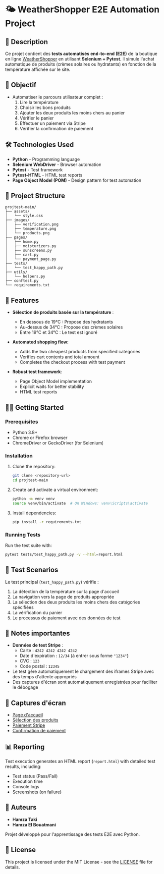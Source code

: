 # 🌤️ WeatherShopper E2E Automation Project

## 📝 Description
Ce projet contient des **tests automatisés end-to-end (E2E)** de la boutique en ligne [WeatherShopper](https://weathershopper.pythonanywhere.com) en utilisant **Selenium + Pytest**. Il simule l'achat automatique de produits (crèmes solaires ou hydratants) en fonction de la température affichée sur le site.

## 🎯 Objectif

- Automatiser le parcours utilisateur complet :
  1. Lire la température
  2. Choisir les bons produits
  3. Ajouter les deux produits les moins chers au panier
  4. Vérifier le panier
  5. Effectuer un paiement via Stripe
  6. Vérifier la confirmation de paiement

## 🛠️ Technologies Used

- **Python** - Programming language
- **Selenium WebDriver** - Browser automation
- **Pytest** - Test framework
- **Pytest-HTML** - HTML test reports
- **Page Object Model (POM)** - Design pattern for test automation

## 📂 Project Structure

```
projtest-main/
├── assets/
│   └── style.css
├── images/
│   ├── verification.png
│   ├── temperature.png
│   └── products.png
├── pages/
│   ├── home.py
│   ├── moisturizers.py
│   ├── sunscreens.py
│   ├── cart.py
│   └── payment_page.py
├── tests/
│   └── test_happy_path.py
├── utils/
│   └── helpers.py
├── conftest.py
└── requirements.txt
```

## 🚀 Features

- **Sélection de produits basée sur la température** :
  - En dessous de 19°C : Propose des hydratants
  - Au-dessus de 34°C : Propose des crèmes solaires
  - Entre 19°C et 34°C : Le test est ignoré

- **Automated shopping flow**:
  - Adds the two cheapest products from specified categories
  - Verifies cart contents and total amount
  - Completes the checkout process with test payment

- **Robust test framework**:
  - Page Object Model implementation
  - Explicit waits for better stability
  - HTML test reports

## 🏃‍♂️ Getting Started

### Prerequisites
- Python 3.8+
- Chrome or Firefox browser
- ChromeDriver or GeckoDriver (for Selenium)

### Installation

1. Clone the repository:
   ```bash
   git clone <repository-url>
   cd projtest-main
   ```

2. Create and activate a virtual environment:
   ```bash
   python -m venv venv
   source venv/bin/activate  # On Windows: venv\Scripts\activate
   ```

3. Install dependencies:
   ```bash
   pip install -r requirements.txt
   ```

### Running Tests

Run the test suite with:
```bash
pytest tests/test_happy_path.py -v --html=report.html
```

## 🧪 Test Scenarios

Le test principal (`test_happy_path.py`) vérifie :
1. La détection de la température sur la page d'accueil
2. La navigation vers la page de produits appropriée
3. La sélection des deux produits les moins chers des catégories spécifiées
4. La vérification du panier
5. Le processus de paiement avec des données de test

## 📝 Notes importantes

- **Données de test Stripe** :
  - Carte : `4242 4242 4242 4242`
  - Date d'expiration : `12/34` (à entrer sous forme `"1234"`)
  - CVC : `123`
  - Code postal : `12345`
- Le test gère automatiquement le chargement des iframes Stripe avec des temps d'attente appropriés
- Des captures d'écran sont automatiquement enregistrées pour faciliter le débogage

## 📸 Captures d'écran

- [Page d'accueil](images/temperature.png)
- [Sélection des produits](images/products.png)
- [Paiement Stripe](images/stripe_after_submit.png)
- [Confirmation de paiement](images/verification.png)

## 📊 Reporting

Test execution generates an HTML report (`report.html`) with detailed test results, including:
- Test status (Pass/Fail)
- Execution time
- Console logs
- Screenshots (on failure)

## 👥 Auteurs

- **Hamza Taki**
- **Hamza El Bouatmani**

Projet développé pour l'apprentissage des tests E2E avec Python.

## 📄 License

This project is licensed under the MIT License - see the [LICENSE](LICENSE) file for details.

